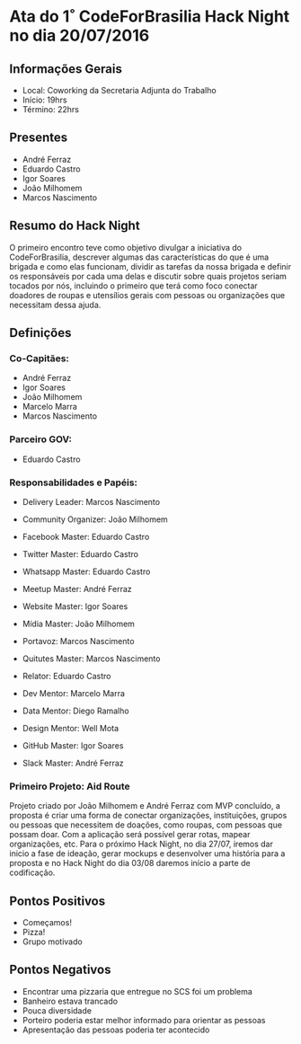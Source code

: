 # Ata do 1˚ CodeForBrasilia Hack Night no dia 20/07/2016

## Informações Gerais

* Local: Coworking da Secretaria Adjunta do Trabalho
* Início: 19hrs
* Término: 22hrs

## Presentes

* André Ferraz
* Eduardo Castro
* Igor Soares
* João Milhomem
* Marcos Nascimento

## Resumo do Hack Night

O primeiro encontro teve como objetivo divulgar a iniciativa do CodeForBrasilia, descrever algumas das características 
do que é uma brigada e como elas funcionam, dividir as tarefas da nossa brigada e definir os responsáveis por cada uma delas e
discutir sobre quais projetos seriam tocados por nós, incluindo o primeiro que terá como foco conectar doadores de roupas e
utensílios gerais com pessoas ou organizações que necessitam dessa ajuda.

## Definições

### Co-Capitães:

* André Ferraz
* Igor Soares
* João Milhomem
* Marcelo Marra
* Marcos Nascimento

### Parceiro GOV:

* Eduardo Castro

### Responsabilidades e Papéis:

* Delivery Leader: Marcos Nascimento

* Community Organizer: João Milhomem

* Facebook Master: Eduardo Castro

* Twitter Master: Eduardo Castro

* Whatsapp Master: Eduardo Castro

* Meetup Master: André Ferraz

* Website Master: Igor Soares

* Mídia Master: João Milhomem

* Portavoz: Marcos Nascimento

* Quitutes Master: Marcos Nascimento

* Relator: Eduardo Castro

* Dev Mentor: Marcelo Marra

* Data Mentor: Diego Ramalho

* Design Mentor: Well Mota

* GitHub Master: Igor Soares

* Slack Master: André Ferraz

### Primeiro Projeto: Aid Route

Projeto criado por João Milhomem e André Ferraz com MVP concluído, a proposta é criar uma forma de conectar organizações, 
instituições, grupos ou pessoas que necessitem de doações, como roupas, com pessoas que possam doar. Com a aplicação será possível
gerar rotas, mapear organizações, etc. Para o próximo Hack Night, no dia 27/07, iremos dar inicio a fase de ideação, gerar mockups e
desenvolver uma história para a proposta e no Hack Night do dia 03/08 daremos início a parte de codificação.

## Pontos Positivos

* Começamos!
* Pizza!
* Grupo motivado

## Pontos Negativos

* Encontrar uma pizzaria que entregue no SCS foi um problema
* Banheiro estava trancado
* Pouca diversidade
* Porteiro poderia estar melhor informado para orientar as pessoas
* Apresentação das pessoas poderia ter acontecido

